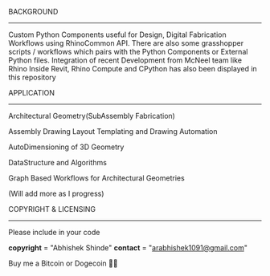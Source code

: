 BACKGROUND
***********
Custom Python Components useful for Design, Digital Fabrication Workflows using RhinoCommon API.
There are also some grasshopper scripts / workflows which pairs with the Python Components or External Python files.
Integration of recent Development from McNeel team like Rhino Inside Revit, Rhino Compute and CPython has also been displayed in this repository


APPLICATION
***********

Architectural Geometry(SubAssembly Fabrication)

Assembly Drawing Layout Templating and Drawing Automation

AutoDimensioning of 3D Geometry

DataStructure and Algorithms 

Graph Based Workflows for Architectural Geometries

(Will add more as I progress)


COPYRIGHT & LICENSING
**********************

Please include in your code

__copyright__ = "Abhishek Shinde"
__contact__ = "arabhishek1091@gmail.com"

Buy me a Bitcoin or Dogecoin 🧘‍♂️ 
